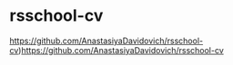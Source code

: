 # rsschool-cv

https://github.com/AnastasiyaDavidovich/rsschool-cv)https://github.com/AnastasiyaDavidovich/rsschool-cv
